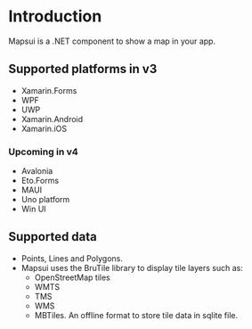 # Introduction
Mapsui is a .NET component to show a map in your app.

## Supported platforms in v3
- Xamarin.Forms
- WPF
- UWP
- Xamarin.Android
- Xamarin.iOS

### Upcoming in v4
- Avalonia
- Eto.Forms
- MAUI
- Uno platform
- Win UI

## Supported data
- Points, Lines and Polygons.
- Mapsui uses the BruTile library to display tile layers such as:
  - OpenStreetMap tiles
  - WMTS
  - TMS
  - WMS
  - MBTiles. An offline format to store tile data in sqlite file.
